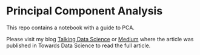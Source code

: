 # Principal Component Analysis

This repo contains a notebook with a guide to PCA. 

Please visit my blog [Talking Data Science](https://talkingdatascience.com/principal-component-analysis/) or [Medium](https://towardsdatascience.com/principal-component-analysis-fbce2a22c6e0) where the article was published in Towards Data Science to read the full article.
